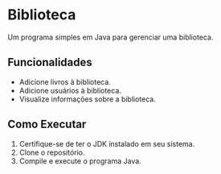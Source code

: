 # Biblioteca

Um programa simples em Java para gerenciar uma biblioteca.

## Funcionalidades

- Adicione livros à biblioteca.
- Adicione usuários à biblioteca.
- Visualize informações sobre a biblioteca.

## Como Executar

1. Certifique-se de ter o JDK instalado em seu sistema.
2. Clone o repositório.
3. Compile e execute o programa Java.
